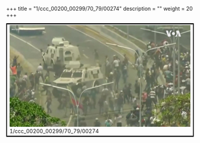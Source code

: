 +++
title = "1/ccc_00200_00299/70_79/00274"
description = ""
weight = 20
+++

<table style="border:2px solid black;max-width:800px;max-height:800px;" 
><tr><td>
<img class="center-fit-jpg"
src="/jpg_/aaa_20190430_NxaOmWaI8sI_00273.jpg">
1/ccc_00200_00299/70_79/00274
</img></td></tr></table>
